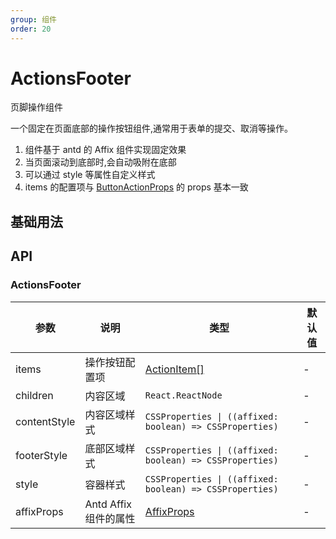 ```yaml
---
group: 组件
order: 20
---
```


# ActionsFooter

页脚操作组件

一个固定在页面底部的操作按钮组件,通常用于表单的提交、取消等操作。

1. 组件基于 antd 的 Affix 组件实现固定效果
2. 当页面滚动到底部时,会自动吸附在底部
3. 可以通过 style 等属性自定义样式
4. items 的配置项与 [ButtonActionProps](/components/actions#按钮属性) 的 props 基本一致

## 基础用法

<code src="./actionsfooter-btn.tsx" ></code>
<code src="./actionsfooter-content.tsx" ></code>

## API

### ActionsFooter

| 参数         | 说明                  | 类型                                                     | 默认值 |
| ------------ | --------------------- | -------------------------------------------------------- | ------ |
| items        | 操作按钮配置项        | [ActionItem[]](/components/actions#按钮属性)             | -      |
| children     | 内容区域              | `React.ReactNode`                                        | -      |
| contentStyle | 内容区域样式          | `CSSProperties \| ((affixed: boolean) => CSSProperties)` | -      |
| footerStyle  | 底部区域样式          | `CSSProperties \| ((affixed: boolean) => CSSProperties)` | -      |
| style        | 容器样式              | `CSSProperties \| ((affixed: boolean) => CSSProperties)` | -      |
| affixProps   | Antd Affix 组件的属性 | [AffixProps](https://ant.design/components/affix-cn#api) | -      |
